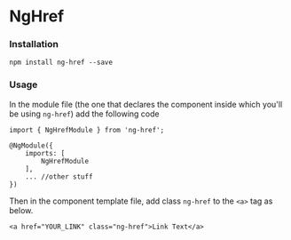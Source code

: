 
# NgHref
  
### Installation
```
npm install ng-href --save
```

### Usage

In the module file (the one that declares the component inside which you'll be using `ng-href`) add the following code
```
import { NgHrefModule } from 'ng-href';

@NgModule({
    imports: [
        NgHrefModule
    ],
    ... //other stuff
})
```


Then in the component template file, add class `ng-href` to the `<a>` tag as below.
```
<a href="YOUR_LINK" class="ng-href">Link Text</a>
```

